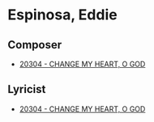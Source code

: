 # Espinosa, Eddie

## Composer

- [20304 - CHANGE MY HEART, O GOD](/hymns/20304.md)

## Lyricist

- [20304 - CHANGE MY HEART, O GOD](/hymns/20304.md)

